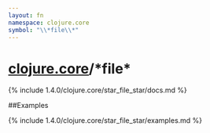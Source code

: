 ```yaml
---
layout: fn
namespace: clojure.core
symbol: "\\*file\\*"
---
```


# [clojure.core](../)/\*file\*

{% include 1.4.0/clojure.core/star_file_star/docs.md %}

##Examples

{% include 1.4.0/clojure.core/star_file_star/examples.md %}


